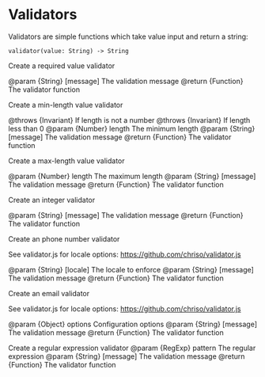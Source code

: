 # Validators

Validators are simple functions which take value input and return a string:

```
validator(value: String) -> String
```


Create a required value validator

@param {String} [message] The validation message
@return {Function} The validator function


Create a min-length value validator

@throws {Invariant} If length is not a number
@throws {Invariant} If length less than 0
@param {Number} length The minimum length
@param {String} [message] The validation message
@return {Function} The validator function


Create a max-length value validator

@param {Number} length The maximum length
@param {String} [message] The validation message
@return {Function} The validator function


Create an integer validator

@param {String} [message] The validation message
@return {Function} The validator function


Create an phone number validator

See validator.js for locale options:
https://github.com/chriso/validator.js

@param {String} [locale] The locale to enforce
@param {String} [message] The validation message
@return {Function} The validator function


Create an email validator

See validator.js for locale options:
https://github.com/chriso/validator.js

@param {Object} options Configuration options
@param {String} [message] The validation message
@return {Function} The validator function


Create a regular expression validator
@param {RegExp} pattern The regular expression
@param {String} [message] The validation message
@return {Function} The validator function
